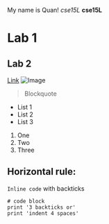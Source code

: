 My name is Quan!
*cse15L*
**cse15L**
# Lab 1
## Lab 2
[Link](https://www.youtube.com)
![Image](https://upload.wikimedia.org/wikipedia/en/b/bd/Doraemon_character.png)
> Blockquote
* List 1
* List 2
* List 3
1. One
2. Two
3. Three

Horizontal rule:
---
`Inline code` with backticks

```
# code block
print '3 backticks or'
print 'indent 4 spaces'
```
